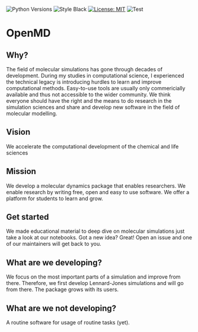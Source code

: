 ![Python Versions](https://img.shields.io/badge/python-3.6%20%7C%203.7%20%7C%203.8%20%7C%203.9-blue) 
![Style Black](https://warehouse-camo.ingress.cmh1.psfhosted.org/fbfdc7754183ecf079bc71ddeabaf88f6cbc5c00/68747470733a2f2f696d672e736869656c64732e696f2f62616467652f636f64652532307374796c652d626c61636b2d3030303030302e737667) 
[![License: MIT](https://img.shields.io/badge/License-MIT-yellow.svg)](https://opensource.org/licenses/MIT)
![Test](https://github.com/MQSchleich/continuous-template/actions/workflows/python-app.yaml/badge.svg?branch=main)


# OpenMD 

## Why? 

The field of molecular simulations has gone through decades of development. During my studies in computational science, I experienced the technical legacy is introducing hurdles to learn and improve computational methods. Easy-to-use tools are usually only commericially available and thus not accessible to the wider community. We think everyone should have the right and the means to do research in the simulation sciences and share and develop new software in the field of molecular modelling. 

## Vision

We accelerate the computational development of the chemical and life sciences 
 
## Mission

We develop a molecular dynamics package that enables researchers. We enable research by writing free, open and easy to use software. We offer a platform for students to learn and grow.

## Get started

We made educational material to deep dive on molecular simulations just take a look at our notebooks. Got a new idea? Great! Open an issue and one of our maintainers will get back to you. 

## What are we developing?

We focus on the most important parts of a simulation and improve from there. Therefore, we first develop Lennard-Jones simulations and will go from there. The package grows with its users.

## What are we not developing?

A routine software for usage of routine tasks (yet). 
